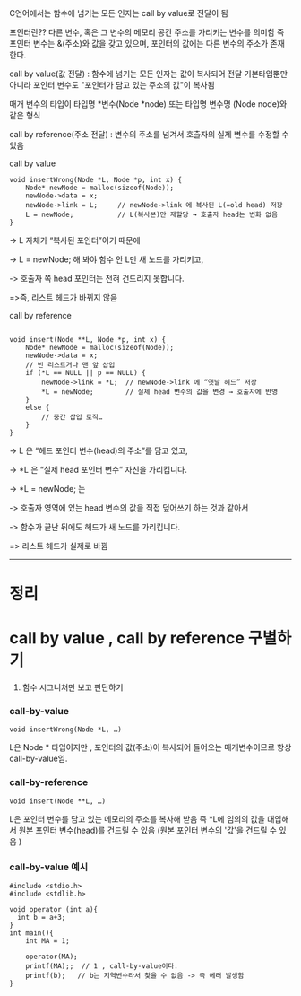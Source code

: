 C언어에서는 함수에 넘기는 모든 인자는 call by value로 전달이 됨

포인터란?? 다른 변수, 혹은 그 변수의 메모리 공간 주소를 가리키는 변수를 의미함 
즉 포인터 변수는 &(주소)와 값을 갖고 있으며, 포인터의 값에는 다른 변수의 주소가 존재한다. 

call by value(값 전달) : 함수에 넘기는 모든 인자는 값이 복사되어 전달
기본타입뿐만 아니라 포인터 변수도 "포인터가 담고 있는 주소의 값"이 복사됨

매개 변수의 타입이 타입명 *변수(Node *node) 또는 타입명 변수명 (Node node)와 같은 형식

call by reference(주소 전달) :  변수의 주소를 넘겨서 호출자의 실제 변수를 수정할 수 있음 


call by value

```
void insertWrong(Node *L, Node *p, int x) {
    Node* newNode = malloc(sizeof(Node));
    newNode->data = x;     
    newNode->link = L;     // newNode->link 에 복사된 L(=old head) 저장
    L = newNode;           // L(복사본)만 재할당 → 호출자 head는 변화 없음
}

```

-> L 자체가 “복사된 포인터”이기 때문에

-> L = newNode; 해 봐야 함수 안 L만 새 노드를 가리키고,

-> 호출자 쪽 head 포인터는 전혀 건드리지 못합니다.

=>즉, 리스트 헤드가 바뀌지 않음


call by reference

```

void insert(Node **L, Node *p, int x) {
    Node* newNode = malloc(sizeof(Node));
    newNode->data = x;
    // 빈 리스트거나 맨 앞 삽입
    if (*L == NULL || p == NULL) {
        newNode->link = *L;  // newNode->link 에 “옛날 헤드” 저장
        *L = newNode;        // 실제 head 변수의 값을 변경 → 호출자에 반영
    }
    else {
        // 중간 삽입 로직…
    }
}

```


-> L 은 “헤드 포인터 변수(head)의 주소”를 담고 있고,

-> *L 은 “실제 head 포인터 변수” 자신을 가리킵니다.

-> *L = newNode; 는

-> 호출자 영역에 있는 head 변수의 값을 직접 덮어쓰기 하는 것과 같아서

-> 함수가 끝난 뒤에도 헤드가 새 노드를 가리킵니다.

=> 리스트 헤드가 실제로 바뀜

<hr>
<h1>정리 </h1>

<h1>call by value , call by reference  구별하기 </h1>

1. 함수 시그니처만 보고 판단하기 

<h3>call-by-value</h3>


```
void insertWrong(Node *L, …)
```
L은 Node * 타입이지만 , 포인터의 값(주소)이 복사되어 들어오는 매개변수이므로 항상 call-by-value임.


<h3>call-by-reference</h3>

```
void insert(Node **L, …)
```

L은 포인터 변수를 담고 있는 메모리의 주소를 복사해 받음
즉  *L에 임의의 값을 대입해서 원본 포인터 변수(head)를 건드릴 수 있음 (원본 포인터 변수의 '값'을 건드릴 수 있음 )


<h3>call-by-value 예시</h3>

```
#include <stdio.h>
#include <stdlib.h>

void operator (int a){
  int b = a+3;  
} 
int main(){
    int MA = 1; 

    operator(MA);
    printf(MA);;  // 1 , call-by-value이다.
    printf(b);   // b는 지역변수라서 찾을 수 없음 -> 즉 에러 발생함
}

```
